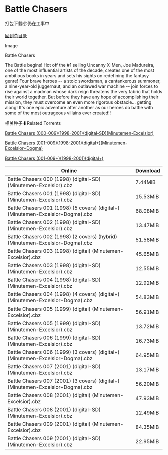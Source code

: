 # Battle Chasers

打包下载📦仍在工事中

[回到总目录](/Catalogs.md)

Image

Battle Chasers

The Battle begins! Hot off the #1 selling Uncanny X-Men, Joe Madureira, one of the most influential artists of the decade, creates one of the most ambitious books in years and sets his sights on redefining the fantasy genre! Four brave heroes -- a stoic swordsman, a cantankerous summoner, a nine-year-old juggernaut, and an outlawed war machine -- join forces to rise against a madman whose dark reign threatens the very fabric that holds their world together. But before they have any hope of accomplishing their mission, they must overcome an even more rigorous obstacle... getting along! It's one epic adventure after another as our heroes do battle with some of the most outrageous villains ever created!!





相关种子⬇Related Torrents

[Battle Chasers (000-009)(1998-2001)(digital-SD)(Minutemen-Excelsior)](https://github.com/alicewish/markdown/blob/master/torrent/Battle-Chasers--000-009--1998-2001--digital-SD--Minutemen-Excelsior.md)

[Battle Chasers (001-009)(1998-2001)(digital+)(Minutemen-Excelsior+Dogma)](https://github.com/alicewish/markdown/blob/master/torrent/Battle-Chasers--001-009--1998-2001--digital---Minutemen-Excelsior-Dogma.md)

[Battle Chasers (001-009+)(1998-2001)(digital+)](https://github.com/alicewish/markdown/blob/master/torrent/Battle-Chasers--001-009---1998-2001--digital.md)

Online | Download
--- | ---
Battle Chasers 000 (1998) (digital-SD) (Minutemen-Excelsior).cbz | 7.44MiB
Battle Chasers 001 (1998) (digital-SD) (Minutemen-Excelsior).cbz | 15.53MiB
Battle Chasers 001 (1998) (5 covers) (digital+) (Minutemen-Excelsior+Dogma).cbz | 68.08MiB
Battle Chasers 002 (1998) (digital-SD) (Minutemen-Excelsior).cbz | 13.47MiB
Battle Chasers 002 (1998) (2 covers) (hybrid) (Minutemen-Excelsior+Dogma).cbz | 51.58MiB
Battle Chasers 003 (1998) (digital) (Minutemen-Excelsior).cbz | 45.65MiB
Battle Chasers 003 (1998) (digital-SD) (Minutemen-Excelsior).cbz | 12.55MiB
Battle Chasers 004 (1998) (digital-SD) (Minutemen-Excelsior).cbz | 12.92MiB
Battle Chasers 004 (1998) (4 covers) (digital+) (Minutemen-Excelsior+Dogma).cbz | 54.83MiB
Battle Chasers 005 (1999) (digital) (Minutemen-Excelsior).cbz | 56.91MiB
Battle Chasers 005 (1999) (digital-SD) (Minutemen-Excelsior).cbz | 13.72MiB
Battle Chasers 006 (1999) (digital-SD) (Minutemen-Excelsior).cbz | 16.73MiB
Battle Chasers 006 (1999) (3 covers) (digital+) (Minutemen-Excelsior+Dogma).cbz | 64.95MiB
Battle Chasers 007 (2001) (digital-SD) (Minutemen-Excelsior).cbz | 13.17MiB
Battle Chasers 007 (2001) (3 covers) (digital+) (Minutemen-Excelsior+Dogma).cbz | 56.20MiB
Battle Chasers 008 (2001) (digital) (Minutemen-Excelsior).cbz | 47.93MiB
Battle Chasers 008 (2001) (digital-SD) (Minutemen-Excelsior).cbz | 12.49MiB
Battle Chasers 009 (2001) (digital) (Minutemen-Excelsior).cbz | 84.35MiB
Battle Chasers 009 (2001) (digital-SD) (Minutemen-Excelsior).cbz | 22.95MiB